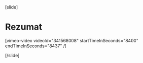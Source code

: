 [slide]
# Rezumat

[vimeo-video videoId="341568008" startTimeInSeconds="8400" endTimeInSeconds="8437" /]

[/slide]